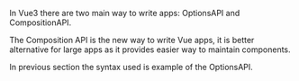 In Vue3 there are two main way to write apps: OptionsAPI and CompositionAPI.

The Composition API is the new way to write Vue apps, it is better alternative for large apps as it provides easier way to maintain components.

In previous section the syntax used is example of the OptionsAPI.
